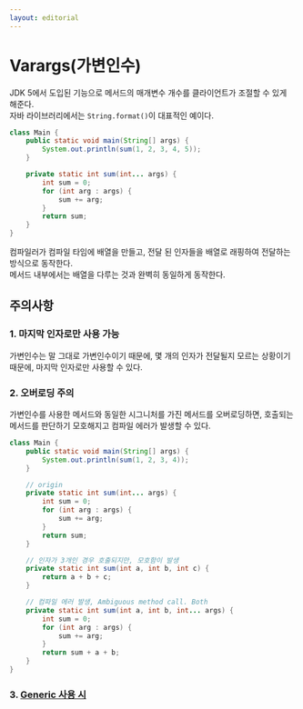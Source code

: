 ```yaml
---
layout: editorial
---
```


# Varargs(가변인수)

JDK 5에서 도입된 기능으로 메서드의 매개변수 개수를 클라이언트가 조절할 수 있게 해준다.  
자바 라이브러리에서는 `String.format()`이 대표적인 예이다.

```java
class Main {
    public static void main(String[] args) {
        System.out.println(sum(1, 2, 3, 4, 5));
    }

    private static int sum(int... args) {
        int sum = 0;
        for (int arg : args) {
            sum += arg;
        }
        return sum;
    }
}
```

컴파일러가 컴파일 타임에 배열을 만들고, 전달 된 인자들을 배열로 래핑하여 전달하는 방식으로 동작한다.  
메서드 내부에서는 배열을 다루는 것과 완벽히 동일하게 동작한다.

## 주의사항

### 1. 마지막 인자로만 사용 가능

가변인수는 말 그대로 가변인수이기 때문에, 몇 개의 인자가 전달될지 모르는 상황이기 때문에, 마지막 인자로만 사용할 수 있다.

### 2. 오버로딩 주의

가변인수를 사용한 메서드와 동일한 시그니처를 가진 메서드를 오버로딩하면, 호출되는 메서드를 판단하기 모호해지고 컴파일 에러가 발생할 수 있다.

```java
class Main {
    public static void main(String[] args) {
        System.out.println(sum(1, 2, 3, 4));
    }

    // origin
    private static int sum(int... args) {
        int sum = 0;
        for (int arg : args) {
            sum += arg;
        }
        return sum;
    }

    // 인자가 3개인 경우 호출되지만, 모호함이 발생
    private static int sum(int a, int b, int c) {
        return a + b + c;
    }

    // 컴파일 에러 발생, Ambiguous method call. Both
    private static int sum(int a, int b, int... args) {
        int sum = 0;
        for (int arg : args) {
            sum += arg;
        }
        return sum + a + b;
    }
}
```

### 3. [Generic 사용 시](effective-java/item32.md)
